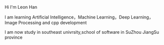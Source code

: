 Hi I'm Leon Han

I am learning Artificial Intelligence，Machine Learning，Deep Learning，Image Processing and cpp development

I am now study in southeast univrsity,school of software in SuZhou JiangSu province

